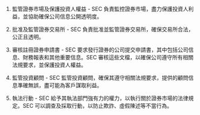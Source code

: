 

1. 監管證券市場及保護投資人權益 - SEC 負責監控證券市場，盡力保護投資人利益，並協助確保公司信息公開透明度。

2. 批准及監管證券交易所 - SEC 負責批准並監管證券交易所，確保交易所合法，公正且透明。

3. 審核註冊證券申請書 - SEC 要求發行證券的公司提交申請書，其中包括公司信息、財務報表和其他重要信息。SEC 審核這些文檔，以確保公司遵守所有相關法規要求，並保護投資人權益。

4. 監管投資顧問 - SEC 監管投資顧問，確保其遵守相關法規要求，提供的顧問信息準確無誤，盡可能為客戶謀取利益。

5. 執法行動 - SEC 給予其執法部門強有力的權力，以執行關於證券市場的法律規定。SEC 可以調查及採取行動，以防止欺詐、虛假陳述等不當行為。